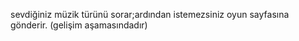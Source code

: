 sevdiğiniz müzik türünü sorar;ardından istemezsiniz oyun sayfasına gönderir. (gelişim aşamasındadır)
